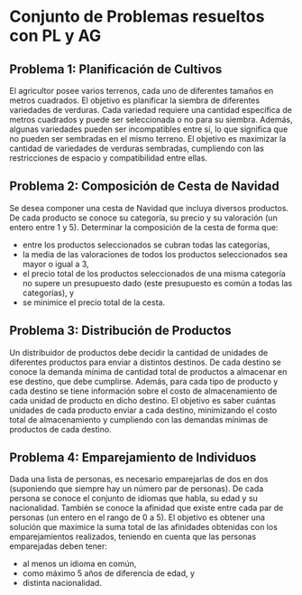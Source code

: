 # Conjunto de Problemas resueltos con PL y AG

## Problema 1: Planificación de Cultivos

El agricultor posee varios terrenos, cada uno de diferentes tamaños en metros cuadrados. El objetivo es planificar la siembra de diferentes variedades de verduras. Cada variedad requiere una cantidad específica de metros cuadrados y puede ser seleccionada o no para su siembra. Además, algunas variedades pueden ser incompatibles entre sí, lo que significa que no pueden ser sembradas en el mismo terreno. El objetivo es maximizar la cantidad de variedades de verduras sembradas, cumpliendo con las restricciones de espacio y compatibilidad entre ellas.

## Problema 2: Composición de Cesta de Navidad

Se desea componer una cesta de Navidad que incluya diversos productos. De cada producto se conoce su categoría, su precio y su valoración (un entero entre 1 y 5). Determinar la composición de la cesta de forma que:
- entre los productos seleccionados se cubran todas las categorías,
- la media de las valoraciones de todos los productos seleccionados sea mayor o igual a 3,
- el precio total de los productos seleccionados de una misma categoría no supere un presupuesto dado (este presupuesto es común a todas las categorías), y
- se minimice el precio total de la cesta.

## Problema 3: Distribución de Productos

Un distribuidor de productos debe decidir la cantidad de unidades de diferentes productos para enviar a distintos destinos. De cada destino se conoce la demanda mínima de cantidad total de productos a almacenar en ese destino, que debe cumplirse. Además, para cada tipo de producto y cada destino se tiene información sobre el costo de almacenamiento de cada unidad de producto en dicho destino. El objetivo es saber cuántas unidades de cada producto enviar a cada destino, minimizando el costo total de almacenamiento y cumpliendo con las demandas mínimas de productos de cada destino.

## Problema 4: Emparejamiento de Individuos

Dada una lista de personas, es necesario emparejarlas de dos en dos (suponiendo que siempre hay un número par de personas). De cada persona se conoce el conjunto de idiomas que habla, su edad y su nacionalidad. También se conoce la afinidad que existe entre cada par de personas (un entero en el rango de 0 a 5). El objetivo es obtener una solución que maximice la suma total de las afinidades obtenidas con los emparejamientos realizados, teniendo en cuenta que las personas emparejadas deben tener:
- al menos un idioma en común,
- como máximo 5 años de diferencia de edad, y
- distinta nacionalidad.
